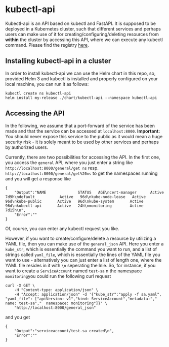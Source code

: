 # kubectl-api

Kubectl-api is an API based on kubectl and FastAPI. It is supposed to be deployed in a Kubernetes cluster, such that different services and perhaps users can make use of it for creating/configuring/deleting resources from **within** the cluster by accessing this API, where we can execute any kubectl command. Please find the registry [here](https://hub.docker.com/r/scraiber/kubectl-api).


## Installing kubectl-api in a cluster

In order to install kubectl-api we can use the Helm chart in this repo, so, provided Helm 3 and kubectl is installed and properly configured on your local machine, you can run it as follows:

```
kubectl create ns kubectl-api
helm install my-release ./chart/kubectl-api --namespace kubectl-api 
```



## Accessing the API

In the following, we assume that a port-forward of the service has been made and that the service can be accessed at `localhost:8000`. **Important:** You should never expose this service to the public as it would mean a huge security risk - it is solely meant to be used by other services and perhaps by authorized users.

Currently, there are two possibilities for accessing the API. In the first one, you access the `general` API, where you just enter a string like `http://localhost:8000/general/get ns` resp. `http://localhost:8000/general/get%20ns` to get the namespaces running and you will get a response like

```
{
    "Output":"NAME              STATUS   AGE\ncert-manager      Active   7d9h\ndefault           Active   96d\nkube-node-lease   Active   96d\nkube-public       Active   96d\nkube-system       Active   96d\nkubectl-api       Active   24h\nmonitoring        Active   7d15h\n", 
    "Error":""
}
```


Of, course, you can enter any kubectl request you like.

However, if you want to create/configure/delete a resource by utilizing a YAML file, then you can make use of the `general_json` API. Here you enter a `kube_str`, which is essentially the command you want to run, and a list of strings called `yaml_file`, which is essentially the lines of the YAML file you want to use - alternatively you can just enter a list of length one, where the YAML file resides in it with `\n` seperating the lnie. So, for instance, if you want to create a `ServiceAccount` named `test-sa` n the namespace `monitoring`you could run the following curl request

```
curl -X GET \
    -H "Content-type: application/json" \
    -H "Accept: application/json" -d '{"kube_str":"apply -f sa.yaml", "yaml_file": ["apiVersion: v1","kind: ServiceAccount","metadata:","  name: test-sa","  namespace: monitoring"]}' \ 
    "http://localhost:8000/general_json"
```

and you get

```
{
    "Output":"serviceaccount/test-sa created\n",
    "Error":""
}
```
